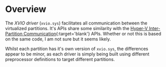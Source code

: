 # Overview
The *XVIO driver* (`xvio.sys`) facilitates all communication between the virtualized partitions. It's APIs share some similarity with the [Hyper-V Inter-Partition Communication](https://github.com/MicrosoftDocs/Virtualization-Documentation/blob/main/tlfs/Hypervisor%20Top%20Level%20Functional%20Specification%20v6.0b.pdf){:target='blank'} APIs. Whether or not this is based on the same code, I am not sure but it seems likely.  

Whilst each partition has it's own version of `xvio.sys`, the differences appear to be minor, as each driver is simply being built using different preprocessor definitions to target different partitions.  